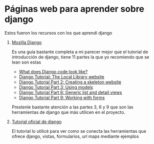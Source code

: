 # Páginas web para aprender sobre django

Estos fueron los recursos con los que aprendí django
1. [Mozilla Django](https://developer.mozilla.org/en-US/docs/Learn/Server-side/Django)

   Es una guía bastante completa a mi parecer mejor que el tutorial de introducción de django, tiene 11 partes la que yo recomiendo que se lean son estas

   - [What does Django code look like?](https://developer.mozilla.org/en-US/docs/Learn/Server-side/Django/Introduction#what_does_django_code_look_like)
   - [Django Tutorial: The Local Library website](https://developer.mozilla.org/en-US/docs/Learn/Server-side/Django/Tutorial_local_library_website)
   - [Django Tutorial Part 2: Creating a skeleton website](https://developer.mozilla.org/en-US/docs/Learn/Server-side/Django/skeleton_website)
   - [Django Tutorial Part 3: Using models](https://developer.mozilla.org/en-US/docs/Learn/Server-side/Django/Models)
   - [Django Tutorial Part 6: Generic list and detail views](https://developer.mozilla.org/en-US/docs/Learn/Server-side/Django/Generic_views)
   - [Django Tutorial Part 9: Working with forms](https://developer.mozilla.org/en-US/docs/Learn/Server-side/Django/Forms)

   Prestenle bastante atención a las partes 3, 6 y 9 que son las herramientas de django que más utilicen en el proyecto.

2. [Tutorial oficial de django](https://docs.djangoproject.com/en/4.0/intro/tutorial01/)

   El tutorial lo utilicé para ver como se conecta las herramientas que ofrece django, vistas, formularios, url maps mediante ejemplos
